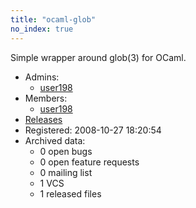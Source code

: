 ```yaml
---
title: "ocaml-glob"
no_index: true
---
```


Simple wrapper around glob(3) for OCaml.


* Admins:
  * [user198](/users/user198)
* Members:
  * [user198](/users/user198)
* [Releases](https://download.ocamlcore.org/ocaml-glob)
* Registered: 2008-10-27 18:20:54
* Archived data:
  * 0 open bugs
  * 0 open feature requests
  * 0 mailing list
  * 1 VCS
  * 1 released files
